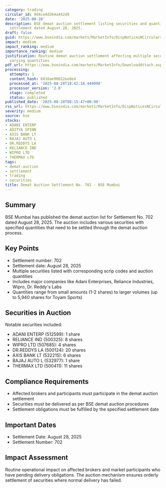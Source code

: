 ```yaml
---
category: trading
circular_id: 9d4ce4d264a442d8
date: '2025-08-28'
description: BSE demat auction settlement listing securities and quantities for auction
  settlement dated August 28, 2025.
draft: false
guid: https://www.bseindia.com/markets/MarketInfo/DispNoticesNCirculars.aspx?Noticeid={262F2617-EAFE-4837-9A17-5CF27EFB328F}&noticeno=20250828-12&dt=08/28/2025&icount=12&totcount=59&flag=0
impact: medium
impact_ranking: medium
importance_ranking: medium
justification: Routine demat auction settlement affecting multiple securities with
  varying quantities
pdf_url: https://www.bseindia.com/markets/MarketInfo/DownloadAttach.aspx?id=20250828-12&attachedId=6a4e6690-27b1-4da2-8547-4a9909a449e5
processing:
  attempts: 1
  content_hash: 6816ae90022ee0e4
  processed_at: '2025-08-28T18:42:18.449098'
  processor_version: '2.0'
  stage: completed
  status: published
published_date: '2025-08-28T08:15:47+00:00'
rss_url: https://www.bseindia.com/markets/MarketInfo/DispNoticesNCirculars.aspx?Noticeid={262F2617-EAFE-4837-9A17-5CF27EFB328F}&noticeno=20250828-12&dt=08/28/2025&icount=12&totcount=59&flag=0
severity: medium
source: bse
stocks:
- ADANI ENTERP
- ADITYA SPINN
- AXIS BANK LT
- BAJAJ AUTO L
- DR.REDDYS LA
- RELIANCE IND
- WIPRO LTD
- THERMAX LTD
tags:
- demat-auction
- settlement
- trading
- securities
title: Demat Auction Settlement No. 702 - BSE Mumbai
---
```


## Summary

BSE Mumbai has published the demat auction list for Settlement No. 702 dated August 28, 2025. The auction includes various securities with specified quantities that need to be settled through the demat auction process.

## Key Points

- Settlement number: 702
- Settlement date: August 28, 2025
- Multiple securities listed with corresponding scrip codes and auction quantities
- Includes major companies like Adani Enterprises, Reliance Industries, Wipro, Dr. Reddy's Labs
- Quantities range from small amounts (1-2 shares) to larger volumes (up to 5,940 shares for Toyam Sports)

## Securities in Auction

Notable securities included:
- ADANI ENTERP (512599): 1 share
- RELIANCE IND (500325): 8 shares  
- WIPRO LTD (507685): 4 shares
- DR.REDDYS LA (500124): 20 shares
- AXIS BANK LT (532215): 6 shares
- BAJAJ AUTO L (532977): 1 share
- THERMAX LTD (500411): 11 shares

## Compliance Requirements

- Affected brokers and participants must participate in the demat auction settlement
- Securities must be delivered as per BSE demat auction procedures
- Settlement obligations must be fulfilled by the specified settlement date

## Important Dates

- Settlement Date: August 28, 2025
- Settlement Number: 702

## Impact Assessment

Routine operational impact on affected brokers and market participants who have pending delivery obligations. The auction mechanism ensures orderly settlement of securities where normal delivery has failed.